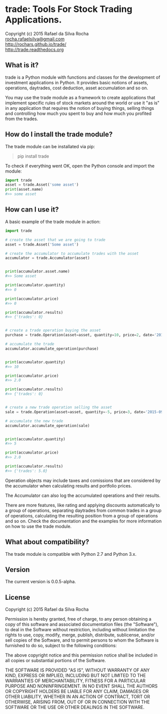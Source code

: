 trade: Tools For Stock Trading Applications.
============================================
Copyright (c) 2015 Rafael da Silva Rocha  
rocha.rafaelsilva@gmail.com  
http://rochars.github.io/trade/  
http://trade.readthedocs.org  


What is it?
-----------
trade is a Python module with functions and classes for the development
of investment applications in Python. It provides basic notions of assets,
operations, daytrades, cost deduction, asset accumulation and so on.

You may use the trade module as a framework to create applications that
implement specific rules of stock markets around the world or use it "as is"
in any  application that requires the notion of buying things, selling things
and controlling how much you spent to buy and how much you profited from the
trades.


How do I install the trade module?
------------------------------
The trade module can be installated via pip:

> pip install trade

To check if everything went OK, open the Python console and import the module:

```python
import trade
asset = trade.Asset('some asset')
print(asset.name)
#>> some asset
```


How can I use it?
-----------------
A basic example of the trade module in action:

```python
import trade

# create the asset that we are going to trade
asset = trade.Asset('Some asset')

# create the accumulator to accumulate trades with the asset
accumulator = trade.Accumulator(asset)


print(accumulator.asset.name)
#>> Some asset

print(accumulator.quantity)
#>> 0

print(accumulator.price)
#>> 0

print(accumulator.results)
#>> {'trades': 0}


# create a trade operation buying the asset
purchase = trade.Operation(asset=asset, quantity=10, price=2, date='2015-09-22')

# accumulate the trade
accumulator.accumulate_operation(purchase)


print(accumulator.quantity)
#>> 10

print(accumulator.price)
#>> 2.0

print(accumulator.results)
#>> {'trades': 0}


# create a new trade operation selling the asset
sale = trade.Operation(asset=asset, quantity=-5, price=3, date='2015-09-23')

# accumulate the new trade
accumulator.accumulate_operation(sale)


print(accumulator.quantity)
#>> 5

print(accumulator.price)
#>> 2.0

print(accumulator.results)
#>> {'trades': 5.0}
```

Operation objects may include taxes and comissions that are considered by the
accumulator when calculating results and portfolio prices.

The Accumulator can also log the accumulated operations and their results.

There are more features, like rating and applying discounts automatically
to a group of operations, separating daytrades from common trades in a group of
operations, calculating the resulting position from a group of operations and so
on. Check the documentation and the examples for more information on how to
use the trade module.


What about compatibility?
-------------------------
The trade module is compatible with Python 2.7 and Python 3.x.


Version
-------------------------
The current version is 0.0.5-alpha.


License
-------
Copyright (c) 2015 Rafael da Silva Rocha

Permission is hereby granted, free of charge, to any person obtaining a copy
of this software and associated documentation files (the "Software"), to deal
in the Software without restriction, including without limitation the rights
to use, copy, modify, merge, publish, distribute, sublicense, and/or sell
copies of the Software, and to permit persons to whom the Software is
furnished to do so, subject to the following conditions:

The above copyright notice and this permission notice shall be included in
all copies or substantial portions of the Software.

THE SOFTWARE IS PROVIDED "AS IS", WITHOUT WARRANTY OF ANY KIND, EXPRESS OR
IMPLIED, INCLUDING BUT NOT LIMITED TO THE WARRANTIES OF MERCHANTABILITY,
FITNESS FOR A PARTICULAR PURPOSE AND NONINFRINGEMENT. IN NO EVENT SHALL THE
AUTHORS OR COPYRIGHT HOLDERS BE LIABLE FOR ANY CLAIM, DAMAGES OR OTHER
LIABILITY, WHETHER IN AN ACTION OF CONTRACT, TORT OR OTHERWISE, ARISING FROM,
OUT OF OR IN CONNECTION WITH THE SOFTWARE OR THE USE OR OTHER DEALINGS IN
THE SOFTWARE.

